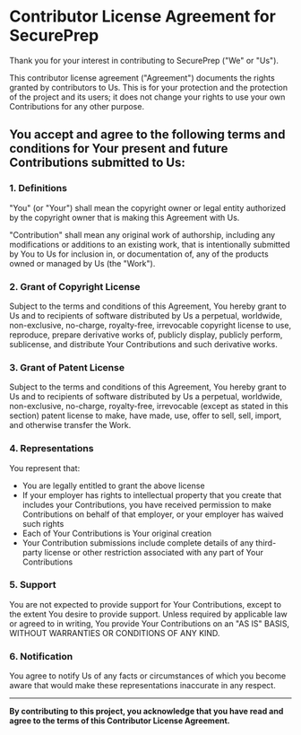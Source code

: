 # Contributor License Agreement for SecurePrep

Thank you for your interest in contributing to SecurePrep ("We" or "Us").

This contributor license agreement ("Agreement") documents the rights granted by contributors to Us. This is for your protection and the protection of the project and its users; it does not change your rights to use your own Contributions for any other purpose.

## You accept and agree to the following terms and conditions for Your present and future Contributions submitted to Us:

### 1. Definitions
"You" (or "Your") shall mean the copyright owner or legal entity authorized by the copyright owner that is making this Agreement with Us.

"Contribution" shall mean any original work of authorship, including any modifications or additions to an existing work, that is intentionally submitted by You to Us for inclusion in, or documentation of, any of the products owned or managed by Us (the "Work").

### 2. Grant of Copyright License
Subject to the terms and conditions of this Agreement, You hereby grant to Us and to recipients of software distributed by Us a perpetual, worldwide, non-exclusive, no-charge, royalty-free, irrevocable copyright license to use, reproduce, prepare derivative works of, publicly display, publicly perform, sublicense, and distribute Your Contributions and such derivative works.

### 3. Grant of Patent License
Subject to the terms and conditions of this Agreement, You hereby grant to Us and to recipients of software distributed by Us a perpetual, worldwide, non-exclusive, no-charge, royalty-free, irrevocable (except as stated in this section) patent license to make, have made, use, offer to sell, sell, import, and otherwise transfer the Work.

### 4. Representations
You represent that:
- You are legally entitled to grant the above license
- If your employer has rights to intellectual property that you create that includes your Contributions, you have received permission to make Contributions on behalf of that employer, or your employer has waived such rights
- Each of Your Contributions is Your original creation
- Your Contribution submissions include complete details of any third-party license or other restriction associated with any part of Your Contributions

### 5. Support
You are not expected to provide support for Your Contributions, except to the extent You desire to provide support. Unless required by applicable law or agreed to in writing, You provide Your Contributions on an "AS IS" BASIS, WITHOUT WARRANTIES OR CONDITIONS OF ANY KIND.

### 6. Notification
You agree to notify Us of any facts or circumstances of which you become aware that would make these representations inaccurate in any respect.

---

**By contributing to this project, you acknowledge that you have read and agree to the terms of this Contributor License Agreement.**
